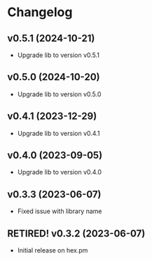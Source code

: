 # Changelog

## v0.5.1 (2024-10-21)

- Upgrade lib to version v0.5.1

## v0.5.0 (2024-10-20)

- Upgrade lib to version v0.5.0

## v0.4.1 (2023-12-29)

- Upgrade lib to version v0.4.1

## v0.4.0 (2023-09-05)

- Upgrade lib to version v0.4.0

## v0.3.3 (2023-06-07)

- Fixed issue with library name

## RETIRED! v0.3.2 (2023-06-07)

- Initial release on hex.pm
